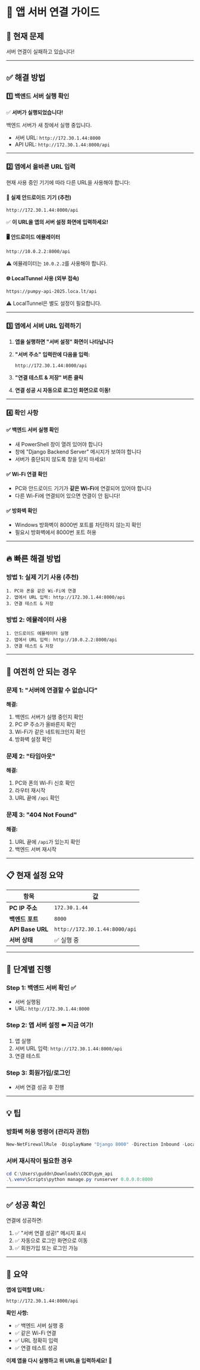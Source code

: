 # 📱 앱 서버 연결 가이드

## 🚨 현재 문제
서버 연결이 실패하고 있습니다!

---

## ✅ 해결 방법

### 1️⃣ **백엔드 서버 실행 확인**
✅ **서버가 실행되었습니다!**

백엔드 서버가 새 창에서 실행 중입니다.
- 서버 URL: `http://172.30.1.44:8000`
- API URL: `http://172.30.1.44:8000/api`

---

### 2️⃣ **앱에서 올바른 URL 입력**

현재 사용 중인 기기에 따라 다른 URL을 사용해야 합니다:

#### 📱 **실제 안드로이드 기기 (추천)**
```
http://172.30.1.44:8000/api
```
✅ **이 URL을 앱의 서버 설정 화면에 입력하세요!**

#### 🖥️ **안드로이드 에뮬레이터**
```
http://10.0.2.2:8000/api
```
⚠️ 에뮬레이터는 `10.0.2.2`를 사용해야 합니다.

#### 🌐 **LocalTunnel 사용 (외부 접속)**
```
https://pumpy-api-2025.loca.lt/api
```
⚠️ LocalTunnel은 별도 설정이 필요합니다.

---

### 3️⃣ **앱에서 서버 URL 입력하기**

1. **앱을 실행하면 "서버 설정" 화면이 나타납니다**

2. **"서버 주소" 입력란에 다음을 입력:**
   ```
   http://172.30.1.44:8000/api
   ```

3. **"연결 테스트 & 저장" 버튼 클릭**

4. **연결 성공 시 자동으로 로그인 화면으로 이동!**

---

### 4️⃣ **확인 사항**

#### ✅ **백엔드 서버 실행 확인**
- 새 PowerShell 창이 열려 있어야 합니다
- 창에 "Django Backend Server" 메시지가 보여야 합니다
- 서버가 중단되지 않도록 창을 닫지 마세요!

#### ✅ **Wi-Fi 연결 확인**
- PC와 안드로이드 기기가 **같은 Wi-Fi**에 연결되어 있어야 합니다
- 다른 Wi-Fi에 연결되어 있으면 연결이 안 됩니다!

#### ✅ **방화벽 확인**
- Windows 방화벽이 8000번 포트를 차단하지 않는지 확인
- 필요시 방화벽에서 8000번 포트 허용

---

## 🔥 빠른 해결 방법

### **방법 1: 실제 기기 사용 (추천)**
```
1. PC와 폰을 같은 Wi-Fi에 연결
2. 앱에서 URL 입력: http://172.30.1.44:8000/api
3. 연결 테스트 & 저장
```

### **방법 2: 에뮬레이터 사용**
```
1. 안드로이드 에뮬레이터 실행
2. 앱에서 URL 입력: http://10.0.2.2:8000/api
3. 연결 테스트 & 저장
```

---

## 🐛 여전히 안 되는 경우

### 문제 1: "서버에 연결할 수 없습니다"
**해결:**
1. 백엔드 서버가 실행 중인지 확인
2. PC IP 주소가 올바른지 확인
3. Wi-Fi가 같은 네트워크인지 확인
4. 방화벽 설정 확인

### 문제 2: "타임아웃"
**해결:**
1. PC와 폰의 Wi-Fi 신호 확인
2. 라우터 재시작
3. URL 끝에 `/api` 확인

### 문제 3: "404 Not Found"
**해결:**
1. URL 끝에 `/api`가 있는지 확인
2. 백엔드 서버 재시작

---

## 📋 현재 설정 요약

| 항목 | 값 |
|------|-----|
| **PC IP 주소** | `172.30.1.44` |
| **백엔드 포트** | `8000` |
| **API Base URL** | `http://172.30.1.44:8000/api` |
| **서버 상태** | ✅ 실행 중 |

---

## 🎯 단계별 진행

### Step 1: 백엔드 서버 확인 ✅
- 서버 실행됨
- URL: `http://172.30.1.44:8000`

### Step 2: 앱 서버 설정 ⬅️ **지금 여기!**
1. 앱 실행
2. 서버 URL 입력: `http://172.30.1.44:8000/api`
3. 연결 테스트

### Step 3: 회원가입/로그인
- 서버 연결 성공 후 진행

---

## 💡 팁

### **방화벽 허용 명령어 (관리자 권한)**
```powershell
New-NetFirewallRule -DisplayName "Django 8000" -Direction Inbound -LocalPort 8000 -Protocol TCP -Action Allow
```

### **서버 재시작이 필요한 경우**
```powershell
cd C:\Users\guddn\Downloads\COCO\gym_api
.\.venv\Scripts\python manage.py runserver 0.0.0.0:8000
```

---

## ✅ 성공 확인

연결에 성공하면:
1. ✅ "서버 연결 성공!" 메시지 표시
2. ✅ 자동으로 로그인 화면으로 이동
3. ✅ 회원가입 또는 로그인 가능

---

## 🎊 요약

**앱에 입력할 URL:**
```
http://172.30.1.44:8000/api
```

**확인 사항:**
- ✅ 백엔드 서버 실행 중
- ✅ 같은 Wi-Fi 연결
- ✅ URL 정확히 입력
- ✅ 연결 테스트 성공

**이제 앱을 다시 실행하고 위 URL을 입력하세요!** 🚀


